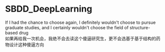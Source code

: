 # SBDD_DeepLearning
If I had the chance to choose again, I definitely wouldn't choose to pursue graduate studies, and I certainly wouldn't choose the field of structure-based drug  
如果再给我一次机会，我绝不会去读这个傻逼研究生，更不会选基于基于结构的药物设计这种傻逼方向
